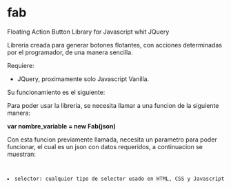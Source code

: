 # fab



Floating Action Button Library for Javascript whit JQuery 

Libreria creada para generar botones flotantes, con acciones determinadas por el programador, de una manera sencilla.

Requiere:
<ul>
 <li>JQuery, proximamente solo Javascript Vanilla.</li>
</ul>

Su funcionamiento es el siguiente:

Para poder usar la libreria, se necesita llamar a una funcion de la siguiente manera:

<b>var nombre_variable = new Fab(json)</b>

Con esta funcion previamente llamada, necesita un parametro para poder funcionar, el cual es un json con datos requeridos, a continuacion se muestran:
<code>
 <li>selector: cualquier tipo de selector usado en HTML, CSS y Javascript</li>
</code>

	
